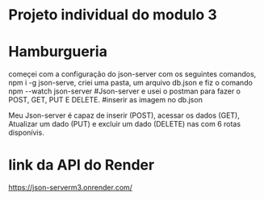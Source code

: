 # Projeto individual do modulo 3

# Hamburgueria
começei com a configuração do json-server com os seguintes comandos, npm i -g json-serve, criei uma pasta, um arquivo db.json e fiz o comando npm --watch json-server
#Json-server e usei o postman para fazer o POST, GET, PUT E DELETE.
#inserir as imagem no db.json

Meu Json-server  é capaz de inserir 
(POST), acessar os dados (GET), Atualizar um 
dado (PUT) e excluir um dado (DELETE) nas com 
6 rotas disponívis.

# link da API do Render
https://json-serverm3.onrender.com/
